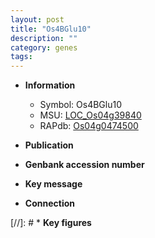 ```yaml
---
layout: post
title: "Os4BGlu10"
description: ""
category: genes
tags: 
---
```


* **Information**  
    + Symbol: Os4BGlu10  
    + MSU: [LOC_Os04g39840](http://rice.uga.edu/cgi-bin/ORF_infopage.cgi?orf=LOC_Os04g39840)  
    + RAPdb: [Os04g0474500](http://rapdb.dna.affrc.go.jp/viewer/gbrowse_details/irgsp1?name=Os04g0474500)  

* **Publication**  

* **Genbank accession number**  

* **Key message**  

* **Connection**  

[//]: # * **Key figures**  


